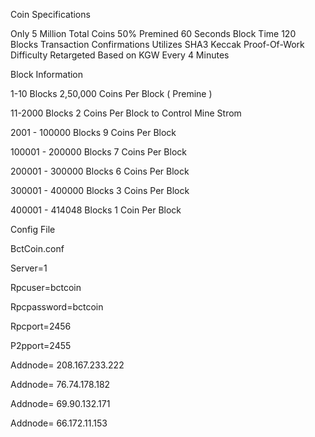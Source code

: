 Coin Specifications

Only 5 Million Total Coins 
50% Premined
60 Seconds Block Time
120 Blocks Transaction Confirmations
Utilizes SHA3 Keccak Proof-Of-Work
Difficulty Retargeted Based on KGW Every 4 Minutes

Block Information

1-10 Blocks	2,50,000 Coins Per Block ( Premine )

11-2000 Blocks 2 Coins Per Block to Control Mine Strom

2001 - 100000 Blocks 9 Coins Per Block

100001 - 200000 Blocks 7 Coins Per Block

200001 - 300000 Blocks 6 Coins Per Block

300001 - 400000 Blocks 3 Coins Per Block

400001 - 414048   Blocks 1 Coin Per Block



Config File


BctCoin.conf


Server=1

Rpcuser=bctcoin

Rpcpassword=bctcoin

Rpcport=2456

P2pport=2455

Addnode= 208.167.233.222

Addnode= 76.74.178.182

Addnode= 69.90.132.171

Addnode= 66.172.11.153


